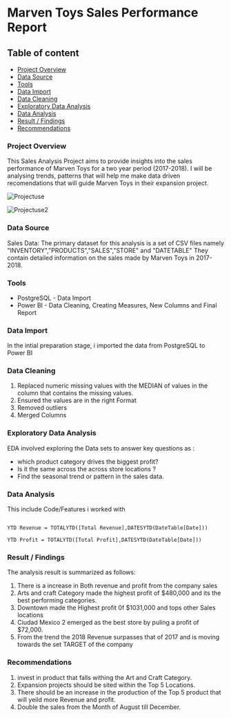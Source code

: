 # Marven Toys Sales Performance Report



## Table of content



- [Project Overview](project-overview)
- [Data Source](data-source)
- [Tools](tools)
- [Data Import](data-import)
- [Data Cleaning](data-cleaning)
- [Exploratory Data Analysis](eloratory-data-analysis)
- [Data Analysis](data-analysis)
- [Result / Findings](result-/-findings)
- [Recommendations](recommendations)



### Project Overview



This Sales Analysis Project aims to provide insights into the sales performance of Marven Toys for a two year period (2017-2018). I will be analysing trends, patterns that will help me make data driven recomendations that will guide Marven Toys in their expansion project.  


![Projectuse](https://github.com/lumanex/Marven-Toys/assets/112433135/6f464236-6d64-4236-b057-ace971df2fa4)



![Projectuse2](https://github.com/lumanex/Marven-Toys/assets/112433135/e4c8ff82-5ec3-4b00-a18b-a5eaa5d5fb6c)



### Data Source 



Sales Data: The primary dataset for this analysis is a set of CSV files namely "INVENTORY","PRODUCTS","SALES","STORE" and "DATETABLE" They contain detailed information on the sales made by Marven Toys in 2017-2018.



### Tools



- PostgreSQL - Data Import
- Power BI - Data Cleaning, Creating Measures, New Columns and Final Report



### Data Import



In the intial preparation stage, i imported the data from PostgreSQL to Power BI




### Data Cleaning




1. Replaced numeric missing values with the MEDIAN of values in the column that contains the missing values.
2. Ensured the values are in the right Format
3. Removed outliers
4. Merged Columns
   
   

### Exploratory Data Analysis



EDA involved exploring the Data sets to answer key questions as :



- which product category drives the biggest profit?
- Is it the same across the across store locations ?
- Find the seasonal trend or pattern in the sales data.



### Data Analysis



This include Code/Features i worked with

```Power BI 

YTD Revenue = TOTALYTD([Total Revenue],DATESYTD(DateTable[Date]))

YTD Profit = TOTALYTD([Total Profit],DATESYTD(DateTable[Date]))

```


### Result / Findings



The analysis result is summarized as follows:



1. There is a increase in Both revenue and profit from the company sales
2. Arts and craft Category made the highest profit of $480,000 and its the best performing categories.
3. Downtown made the Highest profit 0f $1031,000 and tops other Sales locations
4. Ciudad Mexico 2 emerged as the best store by puling a profit of $72,000.
5. From the trend the 2018 Revenue surpasses that of 2017 and is moving towards the set TARGET of the company


### Recommendations


1. invest in product that falls withing the Art and Craft Category.
2. Expansion projects should be sited within the Top 5 Locations.
3. There should be an increase in the production of the Top 5 product that will yeild more Revenue and profit.
4. Double the sales from the Month of August till December.












